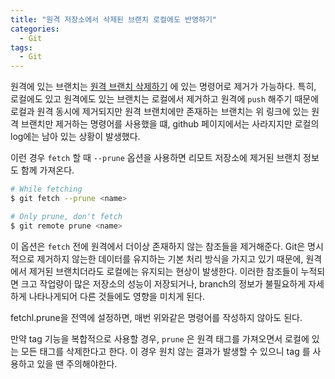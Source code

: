 ```yaml
---
title: "원격 저장소에서 삭제된 브랜치 로컬에도 반영하기"
categories:
  - Git
tags:
  - Git
---
```


원격에 있는 브랜치는 [원격 브랜치 삭제하기](https://h22y25n.github.io/git/remove-remote-branch/) 에 있는 명령어로 제거가 가능하다.
특히, 로컬에도 있고 원격에도 있는 브랜치는 로컬에서 제거하고 원격에 `push` 해주기 때문에 로컬과 원격 동시에 제거되지만
원격 브랜치에만 존재하는 브랜치는 위 링크에 있는 원격 브랜치만 제거하는 명령어를 사용했을 떄, github 페이지에서는 사라지지만 로컬의 log에는 남아 있는 상황이 발생했다.

이런 경우 `fetch` 할 때 `--prune` 옵션을 사용하면 리모트 저장소에 제거된 브랜치 정보도 함께 가져온다.

```bash
# While fetching
$ git fetch --prune <name>

# Only prune, don't fetch
$ git remote prune <name>
```

이 옵션은 `fetch` 전에 원격에서 더이상 존재하지 않는 참조들을 제거해준다.
Git은 명시적으로 제거하지 않는한 데이터를 유지하는 기본 처리 방식을 가지고 있기 때문에, 원격에서 제거된 브랜치더라도 로컬에는 유지되는 현상이 발생한다.
이러한 참조들이 누적되면 크고 작업량이 많은 저장소의 성능이 저장되거나, branch의 정보가 불필요하게 자세하게 나타나게되어 다른 것들에도 영향을 미치게 된다.

fetchl.prune을 전역에 설정하면, 매번 위와같은 명령어를 작성하지 않아도 된다.

만약 tag 기능을 복합적으로 사용할 경우, `prune` 은 원격 태그를 가져오면서 로컬에 있는 모든 태그를 삭제한다고 한다. 이 경우 원치 않는 결과가 발생할 수 있으니 tag 를 사용하고 있을 땐 주의해야한다.
